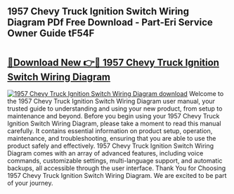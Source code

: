 ## 1957 Chevy Truck Ignition Switch Wiring Diagram PDf Free Download - Part-Eri Service Owner Guide tF54F

# <h2><a href="http://dfsn9f.blite.top/?on=1957+Chevy+Truck+Ignition+Switch+Wiring+Diagram">🔗Download New 👉🔴 1957 Chevy Truck Ignition Switch Wiring Diagram</a></h2>

[![1957 Chevy Truck Ignition Switch Wiring Diagram download](https://i.imgur.com/lujVjoI.png)](http://dfsn9f.blite.top/?on=1957+Chevy+Truck+Ignition+Switch+Wiring+Diagram)
Welcome to the 1957 Chevy Truck Ignition Switch Wiring Diagram user manual, your trusted guide to understanding and using your new product, from setup to maintenance and beyond. Before you begin using your 1957 Chevy Truck Ignition Switch Wiring Diagram, please take a moment to read this manual carefully. It contains essential information on product setup, operation, maintenance, and troubleshooting, ensuring that you are able to use the product safely and effectively. 1957 Chevy Truck Ignition Switch Wiring Diagram comes with an array of advanced features, including voice commands, customizable settings, multi-language support, and automatic backups, all accessible through the user interface. Thank You for Choosing 1957 Chevy Truck Ignition Switch Wiring Diagram. We are excited to be part of your journey.
